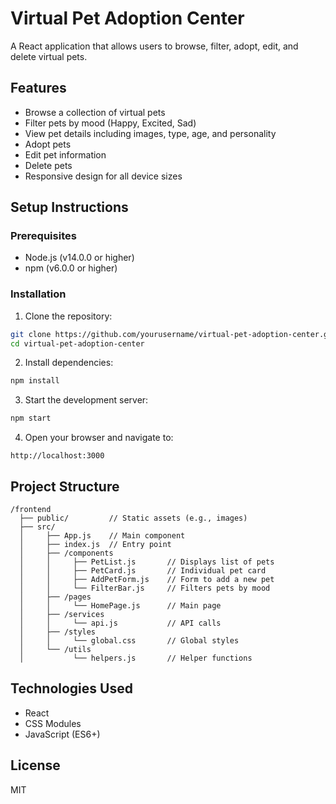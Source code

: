 # Virtual Pet Adoption Center

A React application that allows users to browse, filter, adopt, edit, and delete virtual pets.

## Features

- Browse a collection of virtual pets
- Filter pets by mood (Happy, Excited, Sad)
- View pet details including images, type, age, and personality
- Adopt pets
- Edit pet information
- Delete pets
- Responsive design for all device sizes

## Setup Instructions

### Prerequisites

- Node.js (v14.0.0 or higher)
- npm (v6.0.0 or higher)

### Installation

1. Clone the repository:
```bash
git clone https://github.com/yourusername/virtual-pet-adoption-center.git
cd virtual-pet-adoption-center
```

2. Install dependencies:
```bash
npm install
```

3. Start the development server:
```bash
npm start
```

4. Open your browser and navigate to:
```
http://localhost:3000
```

## Project Structure

```
/frontend
  ├── public/         // Static assets (e.g., images)
  ├── src/
  │     ├── App.js    // Main component
  │     ├── index.js  // Entry point
  │     ├── /components
  │     │     ├── PetList.js       // Displays list of pets
  │     │     ├── PetCard.js       // Individual pet card
  │     │     ├── AddPetForm.js    // Form to add a new pet
  │     │     └── FilterBar.js     // Filters pets by mood
  │     ├── /pages
  │     │     └── HomePage.js      // Main page
  │     ├── /services
  │     │     └── api.js           // API calls
  │     ├── /styles
  │     │     └── global.css       // Global styles
  │     └── /utils
  │           └── helpers.js       // Helper functions
```

## Technologies Used

- React
- CSS Modules
- JavaScript (ES6+)

## License

MIT
